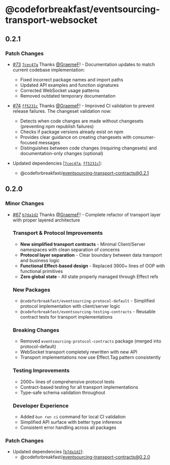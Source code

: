 # @codeforbreakfast/eventsourcing-transport-websocket

## 0.2.1

### Patch Changes

- [#73](https://github.com/CodeForBreakfast/eventsourcing/pull/73) [`7cec47a`](https://github.com/CodeForBreakfast/eventsourcing/commit/7cec47a3cf6741febd99f96dec4cadb1923543c2) Thanks [@GraemeF](https://github.com/GraemeF)! - Documentation updates to match current codebase implementation:
  - Fixed incorrect package names and import paths
  - Updated API examples and function signatures
  - Corrected WebSocket usage patterns
  - Removed outdated temporary documentation

- [#74](https://github.com/CodeForBreakfast/eventsourcing/pull/74) [`ff5231c`](https://github.com/CodeForBreakfast/eventsourcing/commit/ff5231c27122a47839b3aedf162c00f30f5e3257) Thanks [@GraemeF](https://github.com/GraemeF)! - Improved CI validation to prevent release failures. The changeset validation now:
  - Detects when code changes are made without changesets (preventing npm republish failures)
  - Checks if package versions already exist on npm
  - Provides clear guidance on creating changesets with consumer-focused messages
  - Distinguishes between code changes (requiring changesets) and documentation-only changes (optional)

- Updated dependencies [[`7cec47a`](https://github.com/CodeForBreakfast/eventsourcing/commit/7cec47a3cf6741febd99f96dec4cadb1923543c2), [`ff5231c`](https://github.com/CodeForBreakfast/eventsourcing/commit/ff5231c27122a47839b3aedf162c00f30f5e3257)]:
  - @codeforbreakfast/eventsourcing-transport-contracts@0.2.1

## 0.2.0

### Minor Changes

- [#67](https://github.com/CodeForBreakfast/eventsourcing/pull/67) [`b7da1d2`](https://github.com/CodeForBreakfast/eventsourcing/commit/b7da1d24b822cf3b7853f659a6df161b7c6126e5) Thanks [@GraemeF](https://github.com/GraemeF)! - Complete refactor of transport layer with proper layered architecture

  ### Transport & Protocol Improvements
  - **New simplified transport contracts** - Minimal Client/Server namespaces with clean separation of concerns
  - **Protocol layer separation** - Clear boundary between data transport and business logic
  - **Functional Effect-based design** - Replaced 3900+ lines of OOP with functional primitives
  - **Zero global state** - All state properly managed through Effect refs

  ### New Packages
  - `@codeforbreakfast/eventsourcing-protocol-default` - Simplified protocol implementation with client/server logic
  - `@codeforbreakfast/eventsourcing-testing-contracts` - Reusable contract tests for transport implementations

  ### Breaking Changes
  - Removed `eventsourcing-protocol-contracts` package (merged into protocol-default)
  - WebSocket transport completely rewritten with new API
  - Transport implementations now use Effect.Tag pattern consistently

  ### Testing Improvements
  - 2000+ lines of comprehensive protocol tests
  - Contract-based testing for all transport implementations
  - Type-safe schema validation throughout

  ### Developer Experience
  - Added `bun run ci` command for local CI validation
  - Simplified API surface with better type inference
  - Consistent error handling across all packages

### Patch Changes

- Updated dependencies [[`b7da1d2`](https://github.com/CodeForBreakfast/eventsourcing/commit/b7da1d24b822cf3b7853f659a6df161b7c6126e5)]:
  - @codeforbreakfast/eventsourcing-transport-contracts@0.2.0
